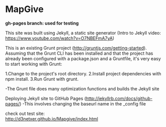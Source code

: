 MapGive
===========

**gh-pages branch: used for testing**

This site was built using Jekyll, a static site generator (Intro to Jekyll video: https://www.youtube.com/watch?v=O7NBEFmA7yA)

This is an existing Grunt project (http://gruntjs.com/getting-started). 
Assuming that the Grunt CLI has been installed and that the project has already been configured with a package.json and a Gruntfile, it's very easy to start working with Grunt:

1.Change to the project's root directory.
2.Install project dependencies with npm install.
3.Run Grunt with grunt.

-The Grunt file does many optimization functions and builds the Jekyll site

Deploying Jekyll site to GitHub Pages (http://jekyllrb.com/docs/github-pages/)
-This involves changing the baseurl name in the _config file

check out test site:   
http://d3netxer.github.io/Mapgive/index.html




